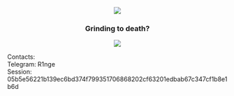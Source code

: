 <p align="center"> <img src="https://github.com/R1nge/R1nge/assets/59400159/f2b86468-f528-4bf9-81b7-29165d168b58"> </p>

<h3 align="center"> Grinding to death? </h3>

<p align="center"> <img src="https://github-readme-streak-stats.herokuapp.com/?user=R1nge"> </p>

Contacts:  
Telegram: R1nge  
Session: 05b5e56221b139ec6bd374f799351706868202cf63201edbab67c347cf1b8e1b6d
